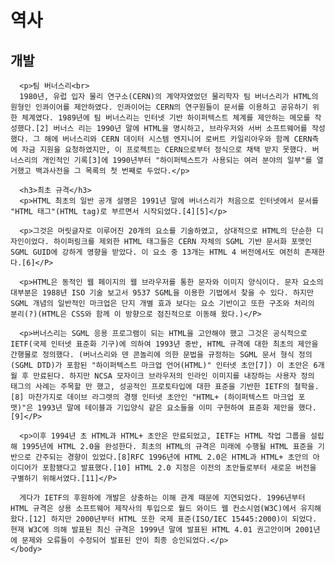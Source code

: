 <!doctype html>
<html lang="ko">
    <head>
        <meta charset="utf-8">
        <title>heading tags</title>
    </head>
    <body>
      <h1>역사</h1>
      <h2>개발</h2>

      <p>팀 버너스리<br>
      1980년, 유럽 입자 물리 연구소(CERN)의 계약자였었던 물리학자 팀 버너스리가 HTML의 원형인 인콰이어를 제안하였다. 인콰이어는 CERN의 연구원들이 문서를 이용하고 공유하기 위한 체계였다. 1989년에 팀 버너스리는 인터넷 기반 하이퍼텍스트 체계를 제안하는 메모를 작성했다.[2] 버너스 리는 1990년 말에 HTML을 명시하고, 브라우저와 서버 소프트웨어를 작성했다. 그 해에 버너스리와 CERN 데이터 시스템 엔지니어 로버트 카일리아우와 함께 CERN측에 자금 지원을 요청하였지만, 이 프로젝트는 CERN으로부터 정식으로 채택 받지 못했다. 버너스리의 개인적인 기록[3]에 1990년부터 "하이퍼텍스트가 사용되는 여러 분야의 일부"를 열거했고 백과사전을 그 목록의 첫 번째로 두었다.</p>

      <h3>최초 규격</h3>
      <p>HTML 최초의 일반 공개 설명은 1991년 말에 버너스리가 처음으로 인터넷에서 문서를 "HTML 태그"(HTML tag)로 부르면서 시작되었다.[4][5]</p>

      <p>그것은 머릿글자로 이루어진 20개의 요소를 기술하였고, 상대적으로 HTML의 단순한 디자인이었다. 하이퍼링크를 제외한 HTML 태그들은 CERN 자체의 SGML 기반 문서화 포맷인 SGML GUID에 강하게 영향을 받았다. 이 요소 중 13개는 HTML 4 버전에서도 여전히 존재한다.[6]</P>

      <p>HTML은 동적인 웹 페이지의 웹 브라우저를 통한 문자와 이미지 양식이다. 문자 요소의 대부분은 1988년 ISO 기술 보고서 9537 SGML을 이용한 기법에서 찾을 수 있다. 하지만 SGML 개념의 일반적인 마크업은 단지 개별 효과 보다는 요소 기반이고 또한 구조와 처리의 분리(?)(HTML은 CSS와 함께 이 방향으로 점진적으로 이동해 왔다.)</P>

      <p>버너스리는 SGML 응용 프로그램이 되는 HTML을 고안해야 했고 그것은 공식적으로 IETF(국제 인터넷 표준화 기구)에 의하여 1993년 중반, HTML 규격에 대한 최초의 제안을 간행물로 정의했다. (버너스리와 덴 콘놀리에 의한 문법을 규정하는 SGML 문서 형식 정의(SGML DTD)가 포함된 "하이퍼텍스트 마크업 언어(HTML)" 인터넷 초안[7]) 이 초안은 6개월 후 만료된다. 하지만 NCSA 모자이크 브라우저의 인라인 이미지를 내장하는 사용자 정의 태그의 사례는 주목할 만 했고, 성공적인 프로토타입에 대한 표준을 기반한 IETF의 철학을. [8] 마찬가지로 데이브 라그렛의 경쟁 인터넷 초안인 "HTML+ (하이퍼텍스트 마크업 포맷)"은 1993년 말에 테이블과 기입양식 같은 요소들을 이미 구현하여 표준화 제안을 했다.[9]</P>

      <p>이후 1994년 초 HTML과 HTML+ 초안은 만료되었고, IETF는 HTML 작업 그룹을 설립해 1995년에 HTML 2.0을 완성한다. 최초의 HTML의 규격은 미래에 수행될 HTML 표준을 기반으로 간주되는 경향이 있었다.[8]RFC 1996년에 HTML 2.0은 HTML과 HTML+ 초안의 아이디어가 포함됐다고 발표했다.[10] HTML 2.0 지정은 이전의 초안들로부터 새로운 버전을 구별하기 위해서였다.[11]</P>

      게다가 IETF의 후원하에 개발은 상충하는 이해 관계 때문에 지연되었다. 1996년부터 HTML 규격은 상용 소프트웨어 제작사의 투입으로 월드 와이드 웹 컨소시엄(W3C)에서 유지해 왔다.[12] 하지만 2000년부터 HTML 또한 국제 표준(ISO/IEC 15445:2000)이 되었다. 현재 W3C에 의해 발표된 최신 규격은 1999년 말에 발표된 HTML 4.01 권고안이며 2001년에 문제와 오류들이 수정되어 발표된 안이 최종 승인되었다.</p>
    </body>
</html>
